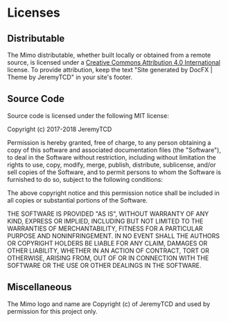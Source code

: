 # Licenses

## Distributable
The Mimo distributable, whether built locally or obtained from a remote source, is licensed under a 
[Creative Commons Attribution 4.0 International](https://creativecommons.org/licenses/by/4.0/) license. To provide attribution, 
keep the text "Site generated by DocFX | Theme by JeremyTCD" in your site's footer.

## Source Code
Source code is licensed under the following MIT license:

Copyright (c) 2017-2018 JeremyTCD

Permission is hereby granted, free of charge, to any person obtaining a copy
of this software and associated documentation files (the "Software"), to deal
in the Software without restriction, including without limitation the rights
to use, copy, modify, merge, publish, distribute, sublicense, and/or sell
copies of the Software, and to permit persons to whom the Software is
furnished to do so, subject to the following conditions:

The above copyright notice and this permission notice shall be included in all
copies or substantial portions of the Software.

THE SOFTWARE IS PROVIDED "AS IS", WITHOUT WARRANTY OF ANY KIND, EXPRESS OR
IMPLIED, INCLUDING BUT NOT LIMITED TO THE WARRANTIES OF MERCHANTABILITY,
FITNESS FOR A PARTICULAR PURPOSE AND NONINFRINGEMENT. IN NO EVENT SHALL THE
AUTHORS OR COPYRIGHT HOLDERS BE LIABLE FOR ANY CLAIM, DAMAGES OR OTHER
LIABILITY, WHETHER IN AN ACTION OF CONTRACT, TORT OR OTHERWISE, ARISING FROM,
OUT OF OR IN CONNECTION WITH THE SOFTWARE OR THE USE OR OTHER DEALINGS IN THE
SOFTWARE.

## Miscellaneous
The Mimo logo and name are Copyright (c) of JeremyTCD and used by permission for this project only. 
